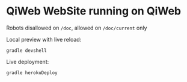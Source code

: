 # QiWeb WebSite running on QiWeb

Robots disallowed on `/doc`, allowed on `/doc/current` only


Local preview with live reload:

    gradle devshell

Live deployment:

    gradle herokuDeploy

